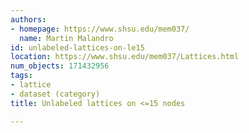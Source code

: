 ```yaml
---
authors:
- homepage: https://www.shsu.edu/mem037/
  name: Martin Malandro
id: unlabeled-lattices-on-le15
location: https://www.shsu.edu/mem037/Lattices.html
num_objects: 171432956
tags:
- lattice
- dataset (category)
title: Unlabeled lattices on <=15 nodes

---
```


